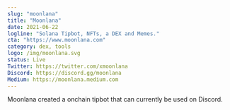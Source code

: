 ```yaml
---
slug: "moonlana"
title: "Moonlana"
date: 2021-06-22
logline: "Solana Tipbot, NFTs, a DEX and Memes."
cta: "https://www.moonlana.com"
category: dex, tools
logo: /img/moonlana.svg
status: Live
Twitter: https://twitter.com/xmoonlana
Discord: https://discord.gg/moonlana
Medium: https://moonlana.medium.com
---
```


Moonlana created a onchain tipbot that can currently be used on Discord.
